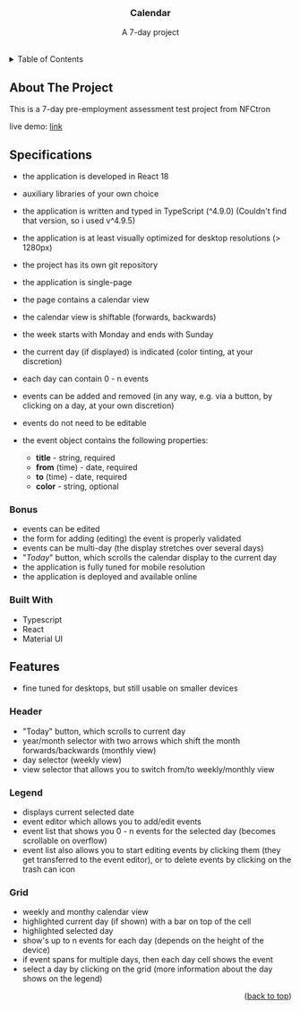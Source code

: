 <a name="readme-top"></a>


<!-- PROJECT LOGO -->
<br />
<div align="center">

  <h3 align="center">Calendar</h3>

  <p align="center">
    A 7-day project
    <br />
    <br />
  </p>
</div>



<!-- TABLE OF CONTENTS -->
<details>
  <summary>Table of Contents</summary>
  <ol>
    <li>
      <a href="#about-the-project">About The Project</a>
      <ul>
        <li><a href="#built-with">Built With</a></li>
        <li><a href="#specifications">Specifications</a></li>
        <li><a href="#bonus">Bonus</a></li>
      </ul>
    </li>
    <li><a href="#features">Features</a></li>
  </ol>
</details>



<!-- ABOUT THE PROJECT -->
## About The Project

This is a 7-day pre-employment assessment test project from NFCtron

live demo: <a href="https://neumie-calendar.netlify.app/" target="_blank">link</a>

<!-- SPECIFICATIONS -->
## Specifications

- the application is developed in React 18
- auxiliary libraries of your own choice
- the application is written and typed in TypeScript (^4.9.0) (Couldn't find that version, so i used v^4.9.5)
- the application is at least visually optimized for desktop resolutions (> 1280px)
- the project has its own git repository

- the application is single-page
- the page contains a calendar view
- the calendar view is shiftable (forwards, backwards)
- the week starts with Monday and ends with Sunday
- the current day (if displayed) is indicated (color tinting, at your discretion)
- each day can contain 0 - n events
- events can be added and removed (in any way, e.g. via a button, by clicking on a day, at your own discretion)
- events do not need to be editable
- the event object contains the following properties:
   - **title** - string, required
   - **from** (time) - date, required
   - **to** (time) - date, required
   - **color** - string, optional

<!-- BONUS -->
### Bonus

- events can be edited
- the form for adding (editing) the event is properly validated
- events can be multi-day (the display stretches over several days)
- "*Today*" button, which scrolls the calendar display to the current day
- the application is fully tuned for mobile resolution
- the application is deployed and available online

### Built With

* Typescript
* React
* Material UI


<!-- FEATURES -->
## Features

* fine tuned for desktops, but still usable on smaller devices

### Header
* "Today" button, which scrolls to current day
* year/month selector with two arrows which shift the month forwards/backwards (monthly view)
* day selector (weekly view)
* view selector that allows you to switch from/to weekly/monthly view

### Legend
* displays current selected date
* event editor which allows you to add/edit events
* event list that shows you 0 - n events for the selected day (becomes scrollable on overflow)
* event list also allows you to start editing events by clicking them (they get transferred to the event editor), or to delete events by clicking on the trash can icon

### Grid
* weekly and monthy calendar view
* highlighted current day (if shown) with a bar on top of the cell
* highlighted selected day
* show's up to n events for each day (depends on the height of the device)
* if event spans for multiple days, then each day cell shows the event
* select a day by clicking on the grid (more information about the day shows on the legend)


<p align="right">(<a href="#readme-top">back to top</a>)</p>

